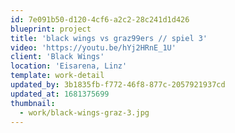 ```yaml
---
id: 7e091b50-d120-4cf6-a2c2-28c241d1d426
blueprint: project
title: 'black wings vs graz99ers // spiel 3'
video: 'https://youtu.be/hYj2HRnE_1U'
client: 'Black Wings'
location: 'Eisarena, Linz'
template: work-detail
updated_by: 3b1835fb-f772-46f8-877c-2057921937cd
updated_at: 1681375699
thumbnail:
  - work/black-wings-graz-3.jpg
---
```

